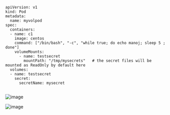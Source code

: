 ```
apiVersion: v1
kind: Pod
metadata:
  name: myvolpod
spec:
  containers:
  - name: c1
    image: centos
    command: ["/bin/bash", "-c", "while true; do echo manoj; sleep 5 ; done"]
    volumeMounts:
      - name: testsecret
        mountPath: "/tmp/mysecrets"   # the secret files will be mounted as ReadOnly by default here
  volumes:
  - name: testsecret
    secret:
      secretName: mysecret
 
```



![image](https://github.com/user-attachments/assets/f9835666-936d-4aa0-bc85-d43003d293c8)


![image](https://github.com/user-attachments/assets/cb25dae8-91b0-4ba2-bc59-13efd8fc4530)
